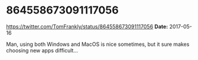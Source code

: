 # 864558673091117056
https://twitter.com/TomFrankly/status/864558673091117056
**Date:** 2017-05-16

Man, using both Windows and MacOS is nice sometimes, but it sure makes choosing new apps difficult...
